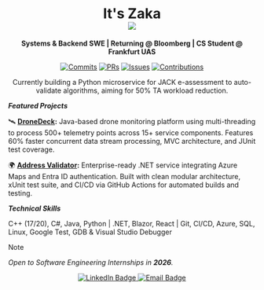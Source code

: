 <h1 align="center">
  It's Zaka 
</br> 
  <img src="https://github.com/user-attachments/assets/7c73240f-b0bc-40b7-beeb-8a348fe6e6d2"/>
</h1>

<p align="center">
  <strong>
    Systems & Backend SWE | Returning @ Bloomberg | CS Student @ Frankfurt UAS
  </strong>
</p>


<p align="center">
  <a href="https://github.com/zakaBouj"><img src="https://img.shields.io/badge/Commits-2116-brightgreen?style=flat&logo=git" alt="Commits"></a>
  <a href="https://github.com/pulls"><img src="https://img.shields.io/badge/PRs-105-purple?style=flat&logo=github" alt="PRs"></a>
  <a href="https://github.com/issues"><img src="https://img.shields.io/badge/Issues-130-red?style=flat&logo=github" alt="Issues"></a>
  <a href="https://github.com/zakaBouj"><img src="https://img.shields.io/badge/Contributions-893-blueviolet?style=flat&logo=github" alt="Contributions"></a>
</p>

<p align="center">
  Currently building a Python microservice for JACK e-assessment to auto-validate algorithms, aiming for 50% TA workload reduction.
</p>

***Featured Projects***

🛰️ **[DroneDeck](https://github.com/Code-Hauptwache/DroneDeck):** Java-based drone monitoring platform using multi-threading to process 500+ telemetry points across 15+ service components. Features 60% faster concurrent data stream processing, MVC architecture, and JUnit test coverage.

🌍 **[Address Validator](https://github.com/zakaBouj/AddressValidator):** Enterprise-ready .NET service integrating Azure Maps and Entra ID authentication. Built with clean modular architecture, xUnit test suite, and CI/CD via GitHub Actions for automated builds and testing.

***Technical Skills***

C++ (17/20), C#, Java, Python | .NET, Blazor, React | Git, CI/CD, Azure, SQL, Linux, Google Test, GDB & Visual Studio Debugger

> [!NOTE]
> *Open to Software Engineering Internships in **2026**.*

<p align="center">
  <a href="https://www.linkedin.com/in/zakaria-boujana/">
    <img src="https://img.shields.io/badge/LinkedIn-0077B5?style=for-the-badge&logo=linkedin&logoColor=white" alt="LinkedIn Badge"/>
  </a>
  <a href="mailto:boujana.zakaria03@gmail.com">
    <img src="https://img.shields.io/badge/Personal-D14836?style=for-the-badge&logo=gmail&logoColor=white" alt="Email Badge"/>
  </a>
</p>
